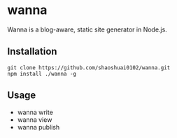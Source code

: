 wanna
======

Wanna is a blog-aware, static site generator in Node.js.

## Installation

    git clone https://github.com/shaoshuai0102/wanna.git
    npm install ./wanna -g

## Usage

*   wanna write
*   wanna view
*   wanna publish
